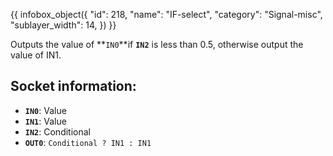 {{ infobox_object({
	"id": 218,
	"name": "IF-select",
	"category": "Signal-misc",
	"sublayer_width": 14,
}) }}

Outputs the value of **`IN0`**if **`IN2`** is less than 0.5, otherwise output the value of IN1.

## Socket information:
- **`IN0`**: Value
- **`IN1`**: Value
- **`IN2`**: Conditional
- **`OUT0`**: `Conditional ? IN1 : IN1`